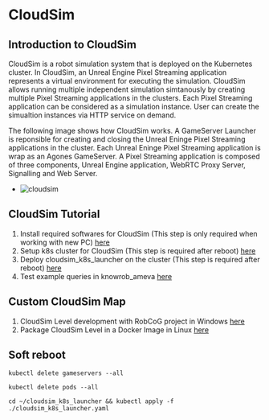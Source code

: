 # CloudSim

## Introduction to CloudSim

CloudSim is a robot simulation system that is deployed on the Kubernetes cluster. In CloudSim, an Unreal Engine Pixel Streaming application represents a virtual environment for executing the simulation. CloudSim allows running multiple independent simulation simtanously by creating multiple Pixel Streaming applications in the clusters. Each Pixel Streaming application can be considered as a simulation instance. User can create the simualtion instances via HTTP service on demand.

The following image shows how CloudSim works. A GameServer Launcher is reponsible for creating and closing the Unreal Eninge Pixel Streaming applications in the cluster. Each Unreal Eninge Pixel Streaming application is wrap as an Agones GameServer. A Pixel Streaming application is composed of three components, Unreal Engine application, WebRTC Proxy Server,  Signalling and Web Server.

- ![cloudsim](/Users/lanxiaojun/Desktop/RobCoG/Documentation/Img/CloudSim.jpg)



## CloudSim Tutorial

1. Install required softwares for CloudSim (This step is only required when working with new PC) [here](./CloudSim_Installation.md)
2. Setup k8s cluster for CloudSim (This step is required after reboot) [here](./CloudSim_k8sSetup.md)
3. Deploy cloudsim_k8s_launcher on the cluster (This step is required after reboot) [here](./CloudSim_k8sLauncher.md)
4. Test example queries in knowrob_ameva [here](./CloudSim_TestQueries.md)



## Custom CloudSim Map

1. CloudSim Level development with RobCoG project in Windows [here](./CustomCSMap_Development.md)
2. Package CloudSim Level in a Docker Image in Linux [here](./CustomCSMap_Package.md)

## Soft reboot

`kubectl delete gameservers --all`

`kubectl delete pods --all`

`cd ~/cloudsim_k8s_launcher && kubectl apply -f ./cloudsim_k8s_launcher.yaml`
